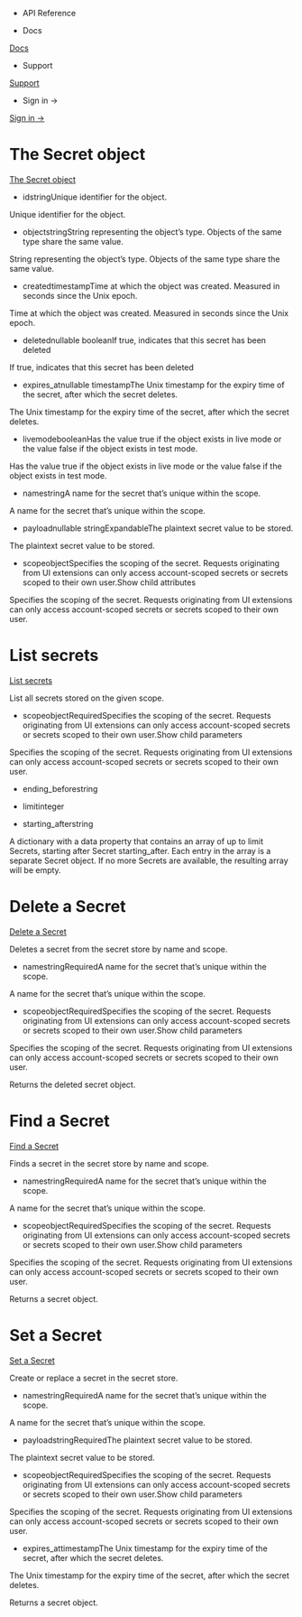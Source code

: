 - API Reference

- Docs

[Docs](/)

- Support

[Support](https://support.stripe.com)

- Sign in →

[Sign in →](https://dashboard.stripe.com/login)

# The Secret object

[The Secret object](/api/apps/secret_store/secret_resource)

- idstringUnique identifier for the object.

Unique identifier for the object.

- objectstringString representing the object’s type. Objects of the same type share the same value.

String representing the object’s type. Objects of the same type share the same value.

- createdtimestampTime at which the object was created. Measured in seconds since the Unix epoch.

Time at which the object was created. Measured in seconds since the Unix epoch.

- deletednullable booleanIf true, indicates that this secret has been deleted

If true, indicates that this secret has been deleted

- expires_atnullable timestampThe Unix timestamp for the expiry time of the secret, after which the secret deletes.

The Unix timestamp for the expiry time of the secret, after which the secret deletes.

- livemodebooleanHas the value true if the object exists in live mode or the value false if the object exists in test mode.

Has the value true if the object exists in live mode or the value false if the object exists in test mode.

- namestringA name for the secret that’s unique within the scope.

A name for the secret that’s unique within the scope.

- payloadnullable stringExpandableThe plaintext secret value to be stored.

The plaintext secret value to be stored.

- scopeobjectSpecifies the scoping of the secret. Requests originating from UI extensions can only access account-scoped secrets or secrets scoped to their own user.Show child attributes

Specifies the scoping of the secret. Requests originating from UI extensions can only access account-scoped secrets or secrets scoped to their own user.

# List secrets

[List secrets](/api/apps/secret_store/list)

List all secrets stored on the given scope.

- scopeobjectRequiredSpecifies the scoping of the secret. Requests originating from UI extensions can only access account-scoped secrets or secrets scoped to their own user.Show child parameters

Specifies the scoping of the secret. Requests originating from UI extensions can only access account-scoped secrets or secrets scoped to their own user.

- ending_beforestring

- limitinteger

- starting_afterstring

A dictionary with a data property that contains an array of up to limit Secrets, starting after Secret starting_after. Each entry in the array is a separate Secret object. If no more Secrets are available, the resulting array will be empty.

# Delete a Secret

[Delete a Secret](/api/apps/secret_store/delete)

Deletes a secret from the secret store by name and scope.

- namestringRequiredA name for the secret that’s unique within the scope.

A name for the secret that’s unique within the scope.

- scopeobjectRequiredSpecifies the scoping of the secret. Requests originating from UI extensions can only access account-scoped secrets or secrets scoped to their own user.Show child parameters

Specifies the scoping of the secret. Requests originating from UI extensions can only access account-scoped secrets or secrets scoped to their own user.

Returns the deleted secret object.

# Find a Secret

[Find a Secret](/api/apps/secret_store/find)

Finds a secret in the secret store by name and scope.

- namestringRequiredA name for the secret that’s unique within the scope.

A name for the secret that’s unique within the scope.

- scopeobjectRequiredSpecifies the scoping of the secret. Requests originating from UI extensions can only access account-scoped secrets or secrets scoped to their own user.Show child parameters

Specifies the scoping of the secret. Requests originating from UI extensions can only access account-scoped secrets or secrets scoped to their own user.

Returns a secret object.

# Set a Secret

[Set a Secret](/api/apps/secret_store/set)

Create or replace a secret in the secret store.

- namestringRequiredA name for the secret that’s unique within the scope.

A name for the secret that’s unique within the scope.

- payloadstringRequiredThe plaintext secret value to be stored.

The plaintext secret value to be stored.

- scopeobjectRequiredSpecifies the scoping of the secret. Requests originating from UI extensions can only access account-scoped secrets or secrets scoped to their own user.Show child parameters

Specifies the scoping of the secret. Requests originating from UI extensions can only access account-scoped secrets or secrets scoped to their own user.

- expires_attimestampThe Unix timestamp for the expiry time of the secret, after which the secret deletes.

The Unix timestamp for the expiry time of the secret, after which the secret deletes.

Returns a secret object.
